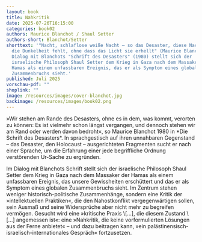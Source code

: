 ```yaml
---
layout: book
title: Nahkritik
date: 2025-07-26T16:15:00
categories: book02
authors: Maurice Blanchot / Shaul Setter
authors-short: Blanchot/Setter
shorttext: '"Nacht, schlaflose weiße Nacht – so das Desaster, diese Nacht, der
  die Dunkelheit fehlt, ohne dass das Licht sie erhellt" (Maurice Blanchot). Im
  Dialog mit Blanchots "Schrift des Desasters" (1980) stellt sich der
  israelische Philosoph Shaul Setter dem Krieg in Gaza nach dem Massaker der
  Hamas als einem unfassbaren Ereignis, das er als Symptom eines globalen
  Zusammenbruchs sieht.'
published: Juli 2025
vorschau-pdf: ""
shoplink: ""
image: /resources/images/cover-blanchot.jpg
backimage: /resources/images/book02.png
---
```

<p>»Wir stehen am Rande des Desasters, ohne es in dem, was kommt, verorten zu können: Es ist vielmehr schon längst vergangen, und dennoch stehen wir am Rand oder werden davon bedroht«, so Maurice Blanchot 1980 in *Die Schrift des Desasters*. In sprachgestisch auf ihren unnahbaren Gegenstand – das Desaster, den Holocaust – ausgerichteten Fragmenten sucht er nach einer Sprache, um die Erfahrung einer jede begriffliche Ordnung verstörenden Ur-Sache zu ergründen.</p>
<p>Im Dialog mit Blanchots Schrift stellt sich der israelische Philosoph Shaul Setter dem Krieg in Gaza nach dem Massaker der Hamas als einem unfassbaren Ereignis, das unsere Gewissheiten erschüttert und das er als Symptom eines globalen Zusammenbruchs sieht. Im Zentrum stehen weniger historisch-politische Zusammenhänge, sondern eine Kritik der »intellektuellen Praktiken«, die den Nahostkonflikt vergegenwärtigen sollen, sein Ausmaß und seine Widersprüche aber nicht mehr zu begreifen vermögen. Gesucht wird eine »kritische Praxis \[...], die diesem Zustand \[...] angemessen ist«: eine »Nahkritik, die keine vorformulierten Lösungen aus der Ferne anbietet« – und dazu beitragen kann, »ein palästinensisch-israelisch-internationales Gespräch« fortzusetzen.</p>
